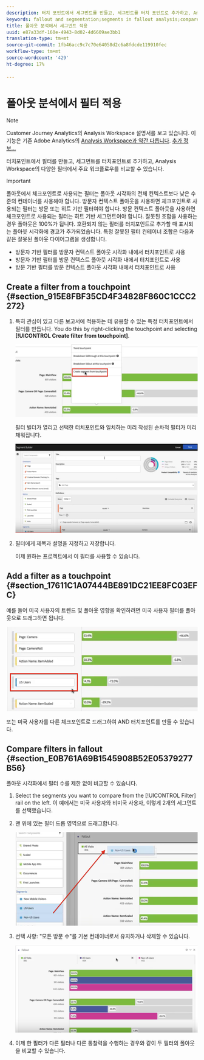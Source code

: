 ```yaml
---
description: 터치 포인트에서 세그먼트를 만들고, 세그먼트를 터치 포인트로 추가하고, Analysis Workspace의 다양한 세그먼트 간에 주요 워크플로우를 비교할 수 있습니다.
keywords: fallout and segmentation;segments in fallout analysis;compare segments in fallout
title: 폴아웃 분석에서 세그먼트 적용
uuid: e87a33df-160e-4943-8d02-4d6609ae3bb1
translation-type: tm+mt
source-git-commit: 1fb46acc9c7c70e64058d2c6a8fdcde119910fec
workflow-type: tm+mt
source-wordcount: '429'
ht-degree: 17%

---
```



# 폴아웃 분석에서 필터 적용

>[!NOTE]
>
>Customer Journey Analytics의 Analysis Workspace 설명서를 보고 있습니다. 이 기능은 기존 Adobe Analytics의 [Analysis Workspace과 약간 다릅니다](https://docs.adobe.com/content/help/ko-KR/analytics/analyze/analysis-workspace/home.html). [추가 정보...](/help/getting-started/cja-aa.md)

터치포인트에서 필터를 만들고, 세그먼트를 터치포인트로 추가하고, Analysis Workspace의 다양한 필터에서 주요 워크플로우를 비교할 수 있습니다.

>[!IMPORTANT]
>
>폴아웃에서 체크포인트로 사용되는 필터는 폴아웃 시각화의 전체 컨텍스트보다 낮은 수준의 컨테이너를 사용해야 합니다. 방문자 컨텍스트 폴아웃을 사용하면 체크포인트로 사용되는 필터는 방문 또는 히트 기반 필터여야 합니다. 방문 컨텍스트 폴아웃을 사용하면 체크포인트로 사용되는 필터는 히트 기반 세그먼트여야 합니다. 잘못된 조합을 사용하는 경우 폴아웃은 100%가 됩니다. 호환되지 않는 필터를 터치포인트로 추가할 때 표시되는 폴아웃 시각화에 경고가 추가되었습니다. 특정 잘못된 필터 컨테이너 조합은 다음과 같은 잘못된 폴아웃 다이어그램을 생성합니다.

* 방문자 기반 필터를 방문자 컨텍스트 폴아웃 시각화 내에서 터치포인트로 사용
* 방문자 기반 필터를 방문 컨텍스트 폴아웃 시각화 내에서 터치포인트로 사용
* 방문 기반 필터를 방문 컨텍스트 폴아웃 시각화 내에서 터치포인트로 사용

## Create a filter from a touchpoint {#section_915E8FBF35CD4F34828F860C1CCC2272}

1. 특히 관심이 있고 다른 보고서에 적용하는 데 유용할 수 있는 특정 터치포인트에서 필터를 만듭니다. You do this by right-clicking the touchpoint and selecting **[!UICONTROL Create filter from touchpoint]**.

   ![](assets/segment-from-touchpoint.png)

   필터 빌더가 열리고 선택한 터치포인트와 일치하는 미리 작성된 순차적 필터가 미리 채워집니다.

   ![](assets/segment-builder.png)

1. 필터에게 제목과 설명을 지정하고 저장합니다.

   이제 원하는 프로젝트에서 이 필터를 사용할 수 있습니다.

## Add a filter as a touchpoint {#section_17611C1A07444BE891DC21EE8FC03EFC}

예를 들어 미국 사용자의 트렌드 및 폴아웃 영향을 확인하려면 미국 사용자 필터를 폴아웃으로 드래그하면 됩니다.

![](assets/segment-touchpoint.png)

또는 미국 사용자를 다른 체크포인트로 드래그하여 AND 터치포인트를 만들 수 있습니다.

## Compare filters in fallout {#section_E0B761A69B1545908B52E05379277B56}

폴아웃 시각화에서 필터 수를 제한 없이 비교할 수 있습니다.

1. Select the segments you want to compare from the [!UICONTROL Filter] rail on the left. 이 예에서는 미국 사용자와 비미국 사용자, 이렇게 2개의 세그먼트를 선택했습니다. 
1. 맨 위에 있는 필터 드롭 영역으로 드래그합니다.

   ![](assets/segment-drop.png)

1. 선택 사항: &quot;모든 방문 수&quot;를 기본 컨테이너로서 유지하거나 삭제할 수 있습니다. 

   ![](assets/seg-compare.png)

1. 이제 한 필터가 다른 필터나 다른 통찰력을 수행하는 경우와 같이 두 필터의 폴아웃을 비교할 수 있습니다.
